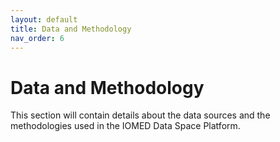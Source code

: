 ```yaml
---
layout: default
title: Data and Methodology
nav_order: 6
---
```


# Data and Methodology

This section will contain details about the data sources and the methodologies used in the IOMED Data Space Platform.
